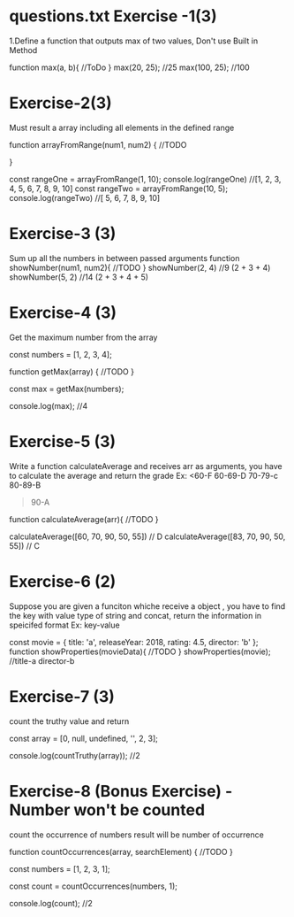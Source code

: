 questions.txt
Exercise -1(3)
======================================

1.Define a function that outputs max of two values, Don't use Built in Method

function max(a, b){
//ToDo
}
max(20, 25); //25
max(100, 25); //100

# Exercise-2(3)

Must result a array including all elements in the defined range

function arrayFromRange(num1, num2) {
//TODO

}

const rangeOne = arrayFromRange(1, 10);
console.log(rangeOne) //[1, 2, 3, 4, 5, 6, 7, 8, 9, 10]
const rangeTwo = arrayFromRange(10, 5);
console.log(rangeTwo) //[ 5, 6, 7, 8, 9, 10]

# Exercise-3 (3)

Sum up all the numbers in between passed arguments
function showNumber(num1, num2){
//TODO
}
showNumber(2, 4) //9 (2 + 3 + 4)
showNumber(5, 2) //14 (2 + 3 + 4 + 5)

# Exercise-4 (3)

Get the maximum number from the array

const numbers = [1, 2, 3, 4];

function getMax(array) {
//TODO
}

const max = getMax(numbers);

console.log(max); //4

# Exercise-5 (3)

Write a function calculateAverage and receives arr as arguments, you have to calculate the average and return the grade
Ex:
<60-F
60-69-D
70-79-c
80-89-B

> 90-A

function calculateAverage(arr){
//TODO
}

calculateAverage([60, 70, 90, 50, 55]) // D
calculateAverage([83, 70, 90, 50, 55]) // C

# Exercise-6 (2)

Suppose you are given a funciton whiche receive a object , you have to find the key with value type of string and concat, return the information in speicifed format
Ex: key-value

const movie = {
title: 'a',
releaseYear: 2018,
rating: 4.5,
director: 'b'
};
function showProperties(movieData){
//TODO
}
showProperties(movie); //title-a director-b

# Exercise-7 (3)

count the truthy value and return

const array = [0, null, undefined, '', 2, 3];

console.log(countTruthy(array)); //2

# Exercise-8 (Bonus Exercise) -Number won't be counted

count the occurrence of numbers
result will be number of occurrence

function countOccurrences(array, searchElement) {
//TODO
}

const numbers = [1, 2, 3, 1];

const count = countOccurrences(numbers, 1);

console.log(count); //2
